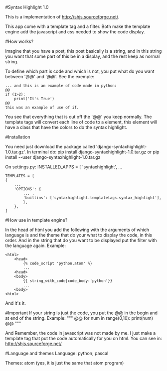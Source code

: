 #Syntax Highlight 1.0

This is a implementation of http://shjs.sourceforge.net/. 

This app come with a template tag and a filter. Both make the template engine
add the javascript and css needed to show the code display.

#How works?

Imagine that you have a post, this post basically is a string, and in this string
you want that some part of this be in a display, and the rest keep as normal string.

To define which part is code and which is not, you put what do you want between
'@@' and '@@'. See the exemple:

    ... and this is an example of code made in python:
    @@
    if (1>2):
        print('It's True') 
    @@
    this was an example of use of if.

You see that everything that is out off the '@@' you keep normally.
The template tags will convert each line of code to a <span> element, this element
will have a class that have the colors to do the syntax highlight.

#Installation

You need just download the package called 'django-syntaxhighlight-1.0.tar.gz'.
In terminal do:
pip install django-syntaxhighlight-1.0.tar.gz
or 
pip install --user django-syntaxhighlight-1.0.tar.gz

On settings.py:
    INSTALLED_APPS = [
    'syntaxhighlight',
    ...

    TEMPLATES = [
    {
        ...
        'OPTIONS': {
            ... ,
            'builtins': ['syntaxhighlight.templatetags.syntax_highlight'],
            },
        },
    ]

#How use in template engine?

In the head of html you add the following with the arguments of which language is and
the theme that do your what to display the code, in this order.
And in the string that do you want to be displayed put the filter with the language again.
Example:

    <html>
        <head>
            {% code_script 'python,atom' %}
            ...
        <head>
        <body>
            {{ string_with_code|code_body:'python'}}
            ...
        <body>
    <html>

And it's it.

#Important
If your string is just the code, you put the @@ in the begin and at end of the string. Example:
"""
@@
    for num in range(0,10):
        print(num)
@@
"""  

And Remember, the code in javascript was not made by me. I just make a template tag that put
the code automatically for you on html.
You can see in: http://shjs.sourceforge.net/

#Language and themes
Language:
    python;
    pascal

Themes:
    atom  (yes, it is just the same that atom program)
